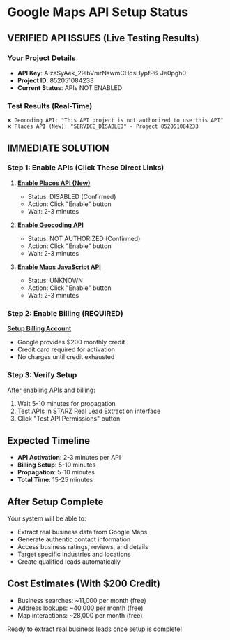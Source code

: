 # Google Maps API Setup Status

## VERIFIED API ISSUES (Live Testing Results)

### Your Project Details
- **API Key**: AIzaSyAek_29lbVmrNswmCHqsHypfP6-Je0pgh0
- **Project ID**: 852051084233
- **Current Status**: APIs NOT ENABLED

### Test Results (Real-Time)
```
❌ Geocoding API: "This API project is not authorized to use this API"
❌ Places API (New): "SERVICE_DISABLED" - Project 852051084233
```

## IMMEDIATE SOLUTION

### Step 1: Enable APIs (Click These Direct Links)

1. **[Enable Places API (New)](https://console.developers.google.com/apis/api/places.googleapis.com/overview?project=852051084233)**
   - Status: DISABLED (Confirmed)
   - Action: Click "Enable" button
   - Wait: 2-3 minutes

2. **[Enable Geocoding API](https://console.developers.google.com/apis/api/geocoding-backend.googleapis.com/overview?project=852051084233)**
   - Status: NOT AUTHORIZED (Confirmed)
   - Action: Click "Enable" button
   - Wait: 2-3 minutes

3. **[Enable Maps JavaScript API](https://console.developers.google.com/apis/api/maps-backend.googleapis.com/overview?project=852051084233)**
   - Status: UNKNOWN
   - Action: Click "Enable" button
   - Wait: 2-3 minutes

### Step 2: Enable Billing (REQUIRED)
**[Setup Billing Account](https://console.cloud.google.com/billing/linkedaccount?project=852051084233)**
- Google provides $200 monthly credit
- Credit card required for activation
- No charges until credit exhausted

### Step 3: Verify Setup
After enabling APIs and billing:
1. Wait 5-10 minutes for propagation
2. Test APIs in STARZ Real Lead Extraction interface
3. Click "Test API Permissions" button

## Expected Timeline
- **API Activation**: 2-3 minutes per API
- **Billing Setup**: 5-10 minutes
- **Propagation**: 5-10 minutes
- **Total Time**: 15-25 minutes

## After Setup Complete
Your system will be able to:
- Extract real business data from Google Maps
- Generate authentic contact information
- Access business ratings, reviews, and details
- Target specific industries and locations
- Create qualified leads automatically

## Cost Estimates (With $200 Credit)
- Business searches: ~11,000 per month (free)
- Address lookups: ~40,000 per month (free)
- Map interactions: ~28,000 per month (free)

Ready to extract real business leads once setup is complete!